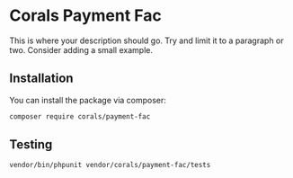 # Corals Payment Fac

This is where your description should go. Try and limit it to a paragraph or two. Consider adding a small example.

## Installation

You can install the package via composer:

```bash
composer require corals/payment-fac
```

## Testing

```bash
vendor/bin/phpunit vendor/corals/payment-fac/tests 
```
